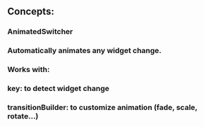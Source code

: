 ## Concepts:

### AnimatedSwitcher

### Automatically animates any widget change.

### Works with:

### key: to detect widget change

### transitionBuilder: to customize animation (fade, scale, rotate…)
